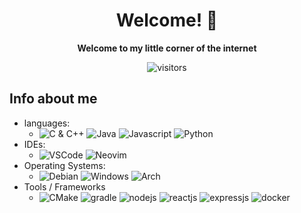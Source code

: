 <div align="center">

# Welcome! 👋

<strong>Welcome to my little corner of the internet</strong>

![visitors](https://visitor-badge.laobi.icu/badge?page_id=Retr05041.Retr05041)

</div>

## Info about me

- languages:
    - ![C & C++](https://img.shields.io/badge/-C&C++-3776AB?style=flat&logo=C&logoColor=white) ![Java](https://img.shields.io/badge/-Java-3776AB?style=flat&logo=OpenJDK&logoColor=white) ![Javascript](https://img.shields.io/badge/-JavaScript-3776AB?style=flat&logo=JavaScript&logoColor=white) ![Python](https://img.shields.io/badge/-Python-3776AB?style=flat&logo=Python&logoColor=white) 
- IDEs: 
    - ![VSCode](https://img.shields.io/badge/-Visual_Studio_Code-ff4500?style=flat&logo=VisualStudioCode&logoColor=white) ![Neovim](https://img.shields.io/badge/-Neovim-ff4500?style=flat&logo=Neovim&logoColor=white)
- Operating Systems: 
    - ![Debian](https://img.shields.io/badge/-Debian-A81D33?style=flat&logo=Debian&logoColor=white) ![Windows](https://img.shields.io/badge/-Windows-A81D33?style=flat&logo=Windows&logoColor=white) ![Arch](https://img.shields.io/badge/-Arch-A81D33?style=flat&logo=ArchLinux&logoColor=white)
- Tools / Frameworks
    - ![CMake](https://img.shields.io/badge/-CMake-000000?style=flat&logo=CMake&logoColor=white) ![gradle](https://img.shields.io/badge/-Gradle-000000?style=flat&logo=Gradle&logoColor=white) ![nodejs](https://img.shields.io/badge/-Node.js-000000?style=flat&logo=Node.js&logoColor=white) ![reactjs](https://img.shields.io/badge/-React.js-000000?style=flat&logo=React&logoColor=white) ![expressjs](https://img.shields.io/badge/-Express.js-000000?style=flat&logo=Express&logoColor=white) ![docker](https://img.shields.io/badge/-Docker-000000?style=flat&logo=Docker&logoColor=white)

<!-- Shoutout to https://github.com/gingerchicken/gingerchicken for the inspiration -->
